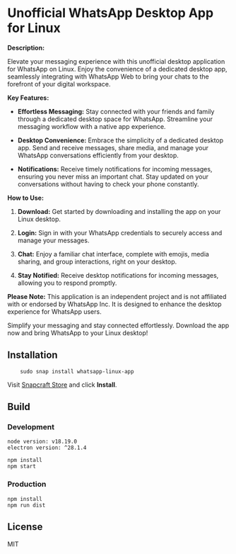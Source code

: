# Unofficial WhatsApp Desktop App for Linux

**Description:**

Elevate your messaging experience with this unofficial desktop application for WhatsApp on Linux. Enjoy the convenience of a dedicated desktop app, seamlessly integrating with WhatsApp Web to bring your chats to the forefront of your digital workspace.

**Key Features:**

- **Effortless Messaging:** Stay connected with your friends and family through a dedicated desktop space for WhatsApp. Streamline your messaging workflow with a native app experience.

- **Desktop Convenience:** Embrace the simplicity of a dedicated desktop app. Send and receive messages, share media, and manage your WhatsApp conversations efficiently from your desktop.

- **Notifications:** Receive timely notifications for incoming messages, ensuring you never miss an important chat. Stay updated on your conversations without having to check your phone constantly.

**How to Use:**

1. **Download:** Get started by downloading and installing the app on your Linux desktop.

2. **Login:** Sign in with your WhatsApp credentials to securely access and manage your messages.

3. **Chat:** Enjoy a familiar chat interface, complete with emojis, media sharing, and group interactions, right on your desktop.

4. **Stay Notified:** Receive desktop notifications for incoming messages, allowing you to respond promptly.

**Please Note:**
This application is an independent project and is not affiliated with or endorsed by WhatsApp Inc. It is designed to enhance the desktop experience for WhatsApp users.

Simplify your messaging and stay connected effortlessly. Download the app now and bring WhatsApp to your Linux desktop!


## Installation

```shell script
    sudo snap install whatsapp-linux-app
```

Visit [Snapcraft Store](https://snapcraft.io/icloud-mail) and click **Install**.

## Build

### Development

``` shell script
node version: v18.19.0
electron version: ^28.1.4

```

```shell script
npm install
npm start
```

### Production

```shell script
npm install
npm run dist
```

## License

MIT